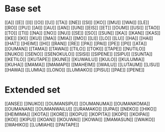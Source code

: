 
<!--
copy from "Sunwai full dictionary automatic"
use ctrl-h -> replace "[ " with "["
use ctrl-p -> bake into "Sunwai full dictionary.baked" (might need to delete the previous file to make it work)
-->
# **Base set**

[[A]]
[[E]]
[[I]]
[[O]]
[[U]]
[[TA]]
[[NE]]
[[SI]]
[[KO]]
[[MU]]
[[WAI]]
[[LE]]
[[RO]]
[[PU]]
[[AI]]
[[AU]]
[[AN]]
[[UN]]
[[EIS]]
[[ET]]
[[OUM]]
[[USI]]
[[TAO]]
[[TO]]
[[TI]]
[[NA]]
[[NO]]
[[NU]]
[[SE]]
[[SO]]
[[SUN]]
[[KA]]
[[KAN]]
[[KAS]]
[[KE]]
[[KI]]
[[KU]]
[[MA]]
[[MIA]]
[[MO]]
[[LI]]
[[LO]]
[[LU]]
[[HA]]
[[HAI]]
[[HAT]]
[[HEIM]]
[[HI]]
[[RAN]]
[[RE]]
[[PA]]
[[PAI]]
[[PE]]
[[PI]]
[[ATA]]
[[OUMAN]]
[[TAMA]]
[[TAWAI]]
[[TILO]]
[[TOKI]]
[[TAPE]]
[[NUTILO]]
[[NUKO]]
[[SENO]]
[[SENOKULO]]
[[SISI]]
[[SIPENE]]
[[SIPU]]
[[SUNTA]]
[[KETILO]]
[[KUTAPE]]
[[KUNE]]
[[KUWAILU]]
[[KULO]]
[[KULUMIA]]
[[KUHA]]
[[MAMA]]
[[MAMAPI]]
[[MAHEIM]]
[[WAILU]]
[[LUTAUM]]
[[LISU]]
[[HAWA]]
[[LUMIA]]
[[LONO]]
[[LUMIAKO]]
[[PISU]]
[[PAE]]
[[PENE]]
# **Extended set**

[[ANSE]]
[[INUKO]]
[[OUMANSIPU]]
[[OUMANUMA]]
[[OUMANKOMA]]
[[OUMANAN]]
[[OUMANWAILU]]
[[URAMAKO]]
[[UPAI]]
[[NEKO]]
[[HIKO]]
[[HEIMIMA]]
[[KOTA]]
[[KORE]]
[[KOPU]]
[[KOPITA]]
[[KOPI]]
[[KOIPAI]]
[[KOI]]
[[KIPU]]
[[KOAN]]
[[KOUWAI]]
[[KOWAI]]
[[MAMASUN]]
[[WAIKO]]
[[WAHIKO]]
[[LUMIAHI]]
[[PAITAPE]]